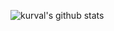 ![kurval's github stats](https://github-readme-stats.vercel.app/api?username=kurval&show_icons=true&theme=tokyonight&show_icons=true&hide=contribs,prs)
